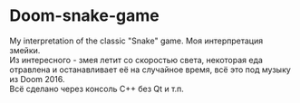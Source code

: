 # Doom-snake-game
My interpretation of the classic "Snake" game.
Моя интерпретация змейки.
\
Из интересного - змея летит со скоростью света, некоторая еда отравлена и останавливает её на случайное время, всё это под музыку из Doom 2016.
\
Всё сделано через консоль С++ без Qt и т.п.
